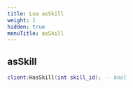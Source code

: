 ```yaml
---
title: Lua asSkill
weight: 1
hidden: true
menuTitle: asSkill
---
```

## asSkill
```lua
client:HasSkill(int skill_id); -- bool
```